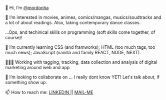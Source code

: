 👋 Hi, I’m <a href="https://linktr.ee/mordonha">@mordonha</a>

👀 I’m interested in movies, animes, comics/mangas, musics/soudtracks and a lot of about readings. Also, taking contemporary dance classes.

...Ops, and techinical skills on programming (soft skills come together, of course)!

🌱 I’m currently learning CSS (and framworks); HTML (too much tags, too much news); JavaScript (vanilla and family REACT, NODE, NEXT).

👨🏾‍💻 Working with tagging, tracking, data collection and analysis of digital marketing around web and app 

💞️ I’m looking to collaborate on ... I really dont know YET! Let's talk about, if something show up.

📫 How to reach me: <a href="https://www.linkedin.com/in/paulo-marcos-ordonha/">LINKEDIN </a> || <a href="mailto:marcos.ordonha@gmail.com">MAIL-ME</a>

<!---
mordonha/mordonha is a ✨ special ✨ repository because its `README.md` (this file) appears on your GitHub profile.
You can click the Preview link to take a look at your changes.
--->
